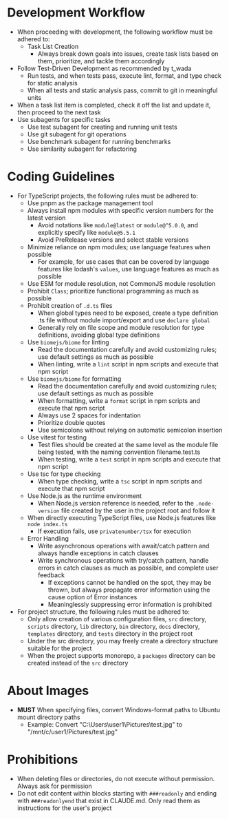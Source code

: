 # Development Workflow

- When proceeding with development, the following workflow must be adhered to:
  - Task List Creation
    - Always break down goals into issues, create task lists based on them, prioritize, and tackle them accordingly
- Follow Test-Driven Development as recommended by t_wada
  - Run tests, and when tests pass, execute lint, format, and type check for static analysis
  - When all tests and static analysis pass, commit to git in meaningful units
- When a task list item is completed, check it off the list and update it, then proceed to the next task
- Use subagents for specific tasks
  - Use test subagent for creating and running unit tests
  - Use git subagent for git operations
  - Use benchmark subagent for running benchmarks
  - Use similarity subagent for refactoring

# Coding Guidelines

- For TypeScript projects, the following rules must be adhered to:
  - Use pnpm as the package management tool
  - Always install npm modules with specific version numbers for the latest version
    - Avoid notations like `module@latest` or `module@^5.0.0`, and explicitly specify like `module@5.5.1`
    - Avoid PreRelease versions and select stable versions
  - Minimize reliance on npm modules; use language features when possible
    - For example, for use cases that can be covered by language features like lodash's `values`, use language features as much as possible
  - Use ESM for module resolution, not CommonJS module resolution
  - Prohibit `Class`; prioritize functional programming as much as possible
  - Prohibit creation of `.d.ts` files
    - When global types need to be exposed, create a type definition .ts file without module import/export and use `declare global`
    - Generally rely on file scope and module resolution for type definitions, avoiding global type definitions
  - Use `biomejs/biome` for linting
    - Read the documentation carefully and avoid customizing rules; use default settings as much as possible
    - When linting, write a `lint` script in npm scripts and execute that npm script
  - Use `biomejs/biome` for formatting
    - Read the documentation carefully and avoid customizing rules; use default settings as much as possible
    - When formatting, write a `format` script in npm scripts and execute that npm script
    - Always use 2 spaces for indentation
    - Prioritize double quotes
    - Use semicolons without relying on automatic semicolon insertion
  - Use vitest for testing
    - Test files should be created at the same level as the module file being tested, with the naming convention filename.test.ts
    - When testing, write a `test` script in npm scripts and execute that npm script
  - Use tsc for type checking
    - When type checking, write a `tsc` script in npm scripts and execute that npm script
  - Use Node.js as the runtime environment
    - When Node.js version reference is needed, refer to the `.node-version` file created by the user in the project root and follow it
  - When directly executing TypeScript files, use Node.js features like `node index.ts`
    - If execution fails, use `privatenumber/tsx` for execution
  - Error Handling
    - Write asynchronous operations with await/catch pattern and always handle exceptions in catch clauses
    - Write synchronous operations with try/catch pattern, handle errors in catch clauses as much as possible, and complete user feedback
      - If exceptions cannot be handled on the spot, they may be thrown, but always propagate error information using the cause option of Error instances
      - Meaninglessly suppressing error information is prohibited
- For project structure, the following rules must be adhered to:
  - Only allow creation of various configuration files, `src` directory, `scripts` directory, `lib` directory, `bin` directory, `docs` directory, `templates` directory, and `tests` directory in the project root
  - Under the src directory, you may freely create a directory structure suitable for the project
  - When the project supports monorepo, a `packages` directory can be created instead of the `src` directory

# About Images

- **MUST** When specifying files, convert Windows-format paths to Ubuntu mount directory paths
  - Example: Convert "C:\Users\user1\Pictures\test.jpg" to "/mnt/c/user1/Pictures/test.jpg"

# Prohibitions

- When deleting files or directories, do not execute without permission. Always ask for permission
- Do not edit content within blocks starting with `###readonly` and ending with `###readonlyend` that exist in CLAUDE.md. Only read them as instructions for the user's project